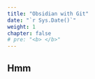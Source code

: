 ```yaml
---
title: "Obsidian with Git"
date: "`r Sys.Date()`"
weight: 1
chapter: false
# pre: "<b> </b>"
---
```


## Hmm